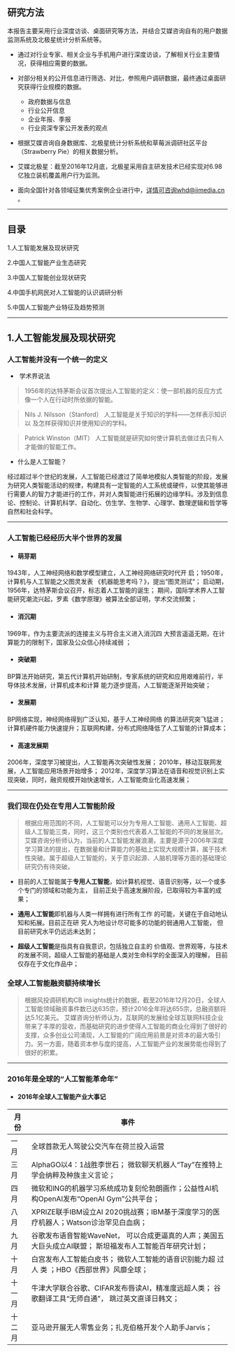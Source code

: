 ## 研究方法


本报告主要采用行业深度访谈、桌面研究等方法，并结合艾媒咨询自有的用户数据监测系统及北极星统计分析系统等。

* 通过对行业专家、相关企业与手机用户进行深度访谈，了解相关行业主要情况，获得相应需要的数据。

* 对部分相关的公开信息进行筛选、对比，参照用户调研数据，最终通过桌面研究获得行业规模的数据。

  * 政府数据与信息
  * 行业公开信息
  * 企业年报、季报
  * 行业资深专家公开发表的观点

* 根据艾媒咨询自身数据库、北极星统计分析系统和草莓派调研社区平台（Strawberry Pie）的相关数据分析。

* 艾媒北极星：截至2016年12月底，北极星采用自主研发技术已经实现对6.98亿独立装机覆盖用户行为监测。

* 面向全国针对各领域征集优秀案例企业进行中，详情可咨询whd@iimedia.cn 。
 
-------


## 目录
1.人工智能发展及现状研究

2.中国人工智能产业生态研究

3.中国人工智能创业现状研究

4.中国手机网民对人工智能的认识调研分析

5.中国人工智能产业特征及趋势预测

---



## 1.人工智能发展及现状研究

### 人工智能并没有一个统一的定义

*  学术界说法

>1956年的达特茅斯会议首次提出人工智能的定义：使一部机器的反应方式像一个人在行动时所依据的智能。

>Nils J. Nilsson（Stanford）
人工智能是关于知识的学科——怎样表示知识以 及怎样获得知识并使用知识的学科。

>Patrick Winston（MIT）
人工智能就是研究如何使计算机去做过去只有人 才能做的智能工作。

* 什么是人工智能？

经过超过半个世纪的发展，人工智能已经渡过了简单地模拟人类智能的阶段，发展为研究人类智能活动的规律，构建具有一定智能的人工系统或硬件，以使其能够进行需要人的智力才能进行的工作，并对人类智能进行拓展的边缘学科。涉及到信息论、控制论、计算机科学、自动化、仿生学、生物学、心理学、数理逻辑和哲学等自然和社会科学。

---

### 人工智能已经经历大半个世界的发展

* #### 萌芽期	
1943年，人工神经网络和数学模型建立，人工神经网络研究时代开 启；1950年，计算机与人工智能之父图灵发表	《机器能思考吗？》，提出“图灵测试“；
启动期，1956年，达特茅斯会议召开，标志着人工智能的诞生； 期间，国际学术界人工智能研究潮流兴起，罗素《数学原理》被算法全部证明，学术交流频繁；


* #### 消沉期
1969年，作为主要流派的连接主义与符合主义进入消沉四 大预言遥遥无期，在计算能力的限制下，国家及公众信心持续减弱 ；
    
* #### 突破期
BP算法开始研究，第五代计算机开始研制，专家系统的研究和应用艰难前行，半导体技术发展，计算机成本和计算 能力逐步提高，人工智能逐渐开始突破；

* #### 发展期
BP网络实现，神经网络得到广泛认知，基于人工神经网络 的算法研究突飞猛进；计算机硬件能力快速提升；互联网构建，分布式网络降低了人工智能的计算成本；

* #### 高速发展期
2006年，深度学习被提出，人工智能再次突破性发展；
2010年，移动互联网发展，人工智能应用场景开始增多；
2012年，深度学习算法在语音和视觉识别上实现突破，同时，融资规模开始快速增长，人工智能商业化高速发展；

---


### 我们现在仍处在专用人工智能阶段

>根据应用范围的不同，人工智能可以分为专用人工智能、通用人工智能、超级人工智能三类，同时，这三个类别也代表着人工智能的不同的发展层次。艾媒咨询分析师认为，当前的人工智能发展浪潮，主要是源于2006年深度学习算法的提出，在数据量和计算能力的基础上实现大规模计算，属于技术性突破。属于超级人工智能的，关于意识起源、人脑机理等方面的基础理论研究仍有待突破。

* 目前的人工智能属于**专用人工智能**，如计算机视觉、语音识别等，以一个或多个专门的领域和功能为主， 目前正处于高速发展阶段，已取得较为丰富的成果；

* **通用人工智能**即机器与人类一样拥有进行所有工作 的可能，关键在于自动地认知和拓展。目前正在研 究人为地设计尽可能多的功能的弱通用人工智能， 但目前研究水平仍远远未达到；

* **超级人工智能**是指具有自我意识，包括独立自主的 价值观、世界观等，与技术的发展不同，超级人工智能的基础是人类对生命科学的全面深入的理解， 目前仅存在于文化作品中；

### 全球人工智能融资额持续增长
>根据风投调研机构CB insights统计的数据，截至2016年12月20日，全球人工智能领域融资事件数已达635宗，预计2016全年将达655宗，总融资额将达5.1亿美元。
艾媒咨询分析师认为，互联网的发展给全球互联网科技企业带来了丰厚的营收，而基础研究的进步使得人工智能的商业化得到了很好的支撑，众多创业公司涌现，人工智能的广阔应用前景是对资本的最大吸引力。另一方面，随着资本参与度的提高，人工智能产业的发展势能也得到了很好的积累。

---

### 2016年是全球的“人工智能革命年”
* #### 2016年全球人工智能产业大事记

| 月份 | 事件 |
| --- | --- |
| 一月 |全球首款无人驾驶公交汽车在荷兰投入运营  |
|  三月 |AlphaGO以4：1战胜李世石； 微软聊天机器人“Tay”在推特上学会纳粹及种族主义言论；  |
| 四月 | 微软和ING的机器学习系统成功复刻伦勃朗画作；公益性AI机构OpenAI发布“OpenAI Gym”公共平台； |
|  八月|  XPRIZE联手IBM设立AI 2020挑战赛；IBM基于深度学习的医疗机器人；Watson诊治罕见白血病；|
|  九月| 谷歌发布语音智能WaveNet， 可以合成更逼真的人声；美国五大巨头成立AI联盟； 斯坦福发布人工智能百年研究计划；|
| 十月 | 白宫发布人工智能白皮书； 微软人工智能的语音识别能力超 过 人 类 ；HBO《西部世界》风靡全球；|
| 十一月 | 牛津大学联合谷歌、CIFAR发布唇读AI，精准度远超人类； 谷歌翻译工具“无师自通”， 跳过英文直译日韩文；|
| 十二月 | 亚马逊开展无人零售业务；扎克伯格开发个人助手Jarvis；|








